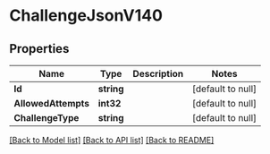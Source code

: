 # ChallengeJsonV140

## Properties
Name | Type | Description | Notes
------------ | ------------- | ------------- | -------------
**Id** | **string** |  | [default to null]
**AllowedAttempts** | **int32** |  | [default to null]
**ChallengeType** | **string** |  | [default to null]

[[Back to Model list]](../README.md#documentation-for-models) [[Back to API list]](../README.md#documentation-for-api-endpoints) [[Back to README]](../README.md)


